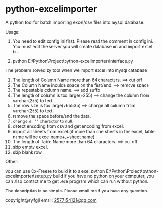 # python-excelimporter
A python tool for batch importing excel/csv files into mysql database.

Usage:

1. You need to edit config.ini first. Please read the comment in config.ini. You must edit the server you will create database on and import excel to.

2. python E:\Python\Project\python-excelimporter\interface.py

The problem solved by tool when we import excel into mysql database:

1. The length of Column Name more than 64 characters. ==> cut off
2. The Column Name inculde space on the first/end. ==> remove space
3. The repeatable column name. ==> add suffix
4. The length of column is too large(>255) ==> change the column from varchar(255) to text.
5. The row size is too large(>65535) ==> change all column from varchar(255) to text.
6. remove the space before/end the data.
7. change all "" character to null.
8. detect encoding from csv and get encoding from excel.
9. import all sheets from excel.(if more than one sheets in the excel, table name will be excel name+_+sheet name)
10. The length of Table Name more than 64 characters. ==> cut off
11. skip empty excel.
12. skip blank row.

Other:

you can use Cx-Freeze to build it to a exe.
python E:\Python\Project\python-excelimporter\setup.py build
If you have no python on your computer, you can also contact me to get .exe program which can run without python.


The description is so simple. Please email me if you have any question.




copyright@ryjfgjl
email: 2577154121@qq.com


